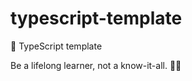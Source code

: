 # typescript-template

🐢 TypeScript template

<!-- INSPIRATIONAL_QUOTE_START -->
Be a lifelong learner, not a know-it-all.
🧑‍💻
<!-- INSPIRATIONAL_QUOTE_END -->
